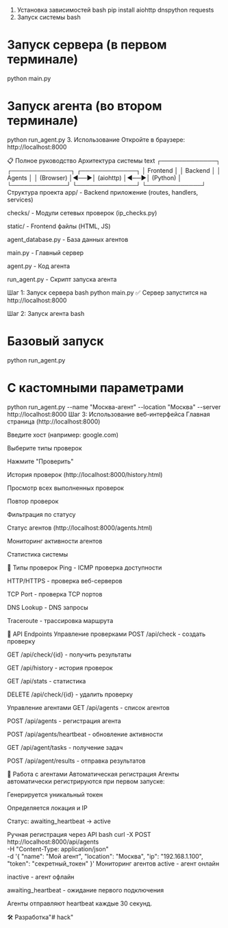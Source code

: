 1. Установка зависимостей
bash
pip install aiohttp dnspython requests
2. Запуск системы
bash
# Запуск сервера (в первом терминале)
python main.py

# Запуск агента (во втором терминале)  
python run_agent.py
3. Использование
Откройте в браузере: http://localhost:8000

📋 Полное руководство
Архитектура системы
text
┌─────────────┐    ┌──────────────┐    ┌─────────────┐
│  Frontend   │    │   Backend    │    │   Agents    │
│  (Browser)  │◄──►│  (aiohttp)   │◄──►│  (Python)   │
└─────────────┘    └──────────────┘    └─────────────┘
Структура проекта
app/ - Backend приложение (routes, handlers, services)

checks/ - Модули сетевых проверок (ip_checks.py)

static/ - Frontend файлы (HTML, JS)

agent_database.py - База данных агентов

main.py - Главный сервер

agent.py - Код агента

run_agent.py - Скрипт запуска агента

Шаг 1: Запуск сервера
bash
python main.py
✅ Сервер запустится на http://localhost:8000

Шаг 2: Запуск агента
bash
# Базовый запуск
python run_agent.py

# С кастомными параметрами
python run_agent.py --name "Москва-агент" --location "Москва" --server http://localhost:8000
Шаг 3: Использование веб-интерфейса
Главная страница (http://localhost:8000)

Введите хост (например: google.com)

Выберите типы проверок

Нажмите "Проверить"

История проверок (http://localhost:8000/history.html)

Просмотр всех выполненных проверок

Повтор проверок

Фильтрация по статусу

Статус агентов (http://localhost:8000/agents.html)

Мониторинг активности агентов

Статистика системы

🔧 Типы проверок
Ping - ICMP проверка доступности

HTTP/HTTPS - проверка веб-серверов

TCP Port - проверка TCP портов

DNS Lookup - DNS запросы

Traceroute - трассировка маршрута

📡 API Endpoints
Управление проверками
POST /api/check - создать проверку

GET /api/check/{id} - получить результаты

GET /api/history - история проверок

GET /api/stats - статистика

DELETE /api/check/{id} - удалить проверку

Управление агентами
GET /api/agents - список агентов

POST /api/agents - регистрация агента

POST /api/agents/heartbeat - обновление активности

GET /api/agent/tasks - получение задач

POST /api/agent/results - отправка результатов

🤖 Работа с агентами
Автоматическая регистрация
Агенты автоматически регистрируются при первом запуске:

Генерируется уникальный токен

Определяется локация и IP

Статус: awaiting_heartbeat → active

Ручная регистрация через API
bash
curl -X POST http://localhost:8000/api/agents \
  -H "Content-Type: application/json" \
  -d '{
    "name": "Мой агент",
    "location": "Москва",
    "ip": "192.168.1.100",
    "token": "секретный_токен"
  }'
Мониторинг агентов
active - агент онлайн

inactive - агент офлайн

awaiting_heartbeat - ожидание первого подключения

Агенты отправляют heartbeat каждые 30 секунд.

🛠️ Разработка"# hack" 
